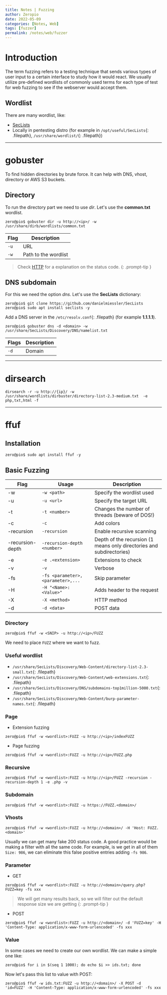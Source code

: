 ```yaml
---
title: Notes | Fuzzing
author: Zeropio
date: 2022-05-09
categories: [Notes, Web]
tags: [fuzzer]
permalink: /notes/web/fuzzer
---
```


# Introduction

The term fuzzing refers to a testing technique that sends various types of user input to a certain interface to study how it would react. We usually utilize pre-defined wordlists of commonly used terms for each type of test for web fuzzing to see if the webserver would accept them.

## Wordlist 

There are many wordlist, like:
- [SecLists](https://github.com/danielmiessler/SecLists)
- Locally in pentesting distro (for example in `/opt/useful/SecLists`{: .filepath}, `/usr/share/wordlist/`{: .filepath})

---

# gobuster

To find hidden directories by brute force. It can help with DNS, vhost, directory or AWS S3 buckets.

## Directory

To run the directory part we need to use *dir*. Let's use the **common.txt** wordlist.

```console
zero@pio$ gobuster dir -u http://<ip>/ -w /usr/share/dirb/wordlists/common.txt
```

| **Flag**   | **Description**    |
|--------------- | --------------- |
| `-u`   | URL   |
| `-w`   | Path to the wordlist |

> Check [HTTP](https://zeropio.github.io/notes/web/http) for a explanation on the status code.
{: .prompt-tip }

## DNS subdomain

For this we need the option *dns*. Let's use the **SecLists** dictionary:

```console
zero@pio$ git clone https://github.com/danielmiessler/SecLists
zero@pio$ sudo apt install seclists -y
```

Add a DNS server in the `/etc/resolv.conf`{: .filepath} (for example **1.1.1.1**).

```console
zero@pio$ gobuster dns -d <domain> -w /usr/share/SecLists/Discovery/DNS/namelist.txt
```

| **Flags**   | **Description**    |
|--------------- | --------------- |
| `-d`   | Domain   |

---

# dirsearch
```console
dirsearch -r -u http://{ip}/ -w /usr/share/wordlists/dirbuster/directory-list-2.3-medium.txt  -e php,txt,html -f
```

---

# ffuf

## Installation
```console
zero@pio$ sudo apt install ffuf -y
```

## Basic Fuzzing

| **Flag**    | **Usage**    | **Description**    |
|---------------- | --------------- | --------------- |
| -w    | `-w <path>`    | Specify the wordlist used    |
| -u    | `-u <url>`    | Specify the target URL    |
| -t | `-t <number>` | Changes the number of threads (beware of DOS!) |
| -c | `-c` | Add colors |
| -recursion    | `-recursion`    | Enable recursive scanning    |
| -recursion-depth    | `-recursion-depth <number>`    | Depth of the recursion (1 means only directories and subdirectories)    |
| -e   | `-e .<extension>`   | Extensions to check  |
| -v   | `-v`   | Verbose  |
| -fs | `-fs <parameter>,<parameter>,...` | Skip parameter |
| -H | `-H "<Name>: <Value>"` | Adds header to the request |
| -X | `-X <method>` | HTTP method |
| -d | `-d <data>` | POST data |

### Directory 

```console
zero@pio$ ffuf -w <SNIP> -u http://<ip>/FUZZ
```

We need to place `FUZZ` where we want to fuzz.

### Useful wordlist

- `/usr/share/SecLists/Discovery/Web-Content/directory-list-2.3-small.txt`{: .filepath}
- `/usr/share/SecLists/Discovery/Web-Content/web-extensions.txt`{: .filepath}
- `/usr/share/SecLists/Discovery/DNS/subdomains-top1million-5000.txt`{: .filepath}
- `/usr/share/SecLists/Discovery/Web-Content/burp-parameter-names.txt`{: .filepath}

### Page 

- Extension fuzzing 

```console
zero@pio$ ffuf -w <wordlist>:FUZZ -u http://<ip>/indexFUZZ
```

- Page fuzzing 

```console
zero@pio$ ffuf -w <wordlist>:FUZZ -u http://<ip>/FUZZ.php
```

### Recursive 

```console
zero@pio$ ffuf -w <wordlist>:FUZZ -u http://<ip>/FUZZ -recursion -recursion-depth 1 -e .php -v
```

### Subdomain 

```console
zero@pio$ ffuf -w <wordlist>:FUZZ -u https://FUZZ.<domain>/
```

### Vhosts 

```console
zero@pio$ ffuf -w <wordlist>:FUZZ -u http://<domain>/ -H 'Host: FUZZ.<domain>'
```

Usually we can get many fake 200 status code. A good practice would be making a filter with all the same code. For example, is we get in all of them `Size: 986`, we can eliminate this false positive entries adding `-fs 986`.

### Parameter 

- GET 

```console
zero@pio$ ffuf -w <wordlist>:FUZZ -u http://<domain>/query.php?FUZZ=key -fs xxx
```
> We will get many results back, so we will filter out the default response size we are getting
{: .prompt-tip }

- POST 

```console
zero@pio$ ffuf -w <wordlist>:FUZZ -u http://<domain>/ -d 'FUZZ=key' -H 'Content-Type: application/x-www-form-urlencoded' -fs xxx
```

### Value 

In some cases we need to create our own wordlist. We can make a simple one like:
```console
zero@pio$ for i in $(seq 1 1000); do echo $i >> ids.txt; done
```

Now let's pass this list to value with POST:
```console
zero@pio$ ffuf -w ids.txt:FUZZ -u http://<domain>/ -X POST -d 'id=FUZZ' -H 'Content-Type: application/x-www-form-urlencoded' -fs xxx
```

